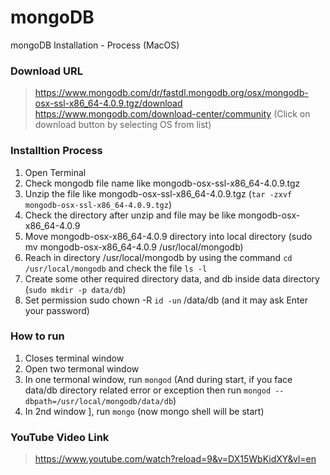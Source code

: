 # mongoDB
mongoDB Installation - Process (MacOS)
### Download URL
> https://www.mongodb.com/dr/fastdl.mongodb.org/osx/mongodb-osx-ssl-x86_64-4.0.9.tgz/download
> https://www.mongodb.com/download-center/community (Click on download button by selecting OS from list)

### Installtion Process
 1. Open Terminal
 2. Check mongodb file name like mongodb-osx-ssl-x86_64-4.0.9.tgz
 3. Unzip the file like mongodb-osx-ssl-x86_64-4.0.9.tgz (`tar -zxvf mongodb-osx-ssl-x86_64-4.0.9.tgz`)
 4. Check the directory after unzip and file may be like mongodb-osx-x86_64-4.0.9
 5. Move mongodb-osx-x86_64-4.0.9 directory into local directory (sudo mv mongodb-osx-x86_64-4.0.9 /usr/local/mongodb)
 6. Reach in directory /usr/local/mongodb by using the command `cd /usr/local/mongodb` and check the file `ls -l`
 7. Create some other required directory data, and db inside data directory (`sudo mkdir -p data/db`)
 8. Set permission sudo chown -R `id -un` /data/db (and it may ask Enter your password)
 
 
 ### How to run 
 
 1. Closes terminal window 
 2. Open two termonal window
 3. In one termonal window, run `mongod` (And during start, if you face data/db directory related error or exception then run `mongod --dbpath=/usr/local/mongodb/data/db`)
 4. In 2nd window ], run `mongo` (now mongo shell will be start) 
 
 ### YouTube Video Link
 
 > https://www.youtube.com/watch?reload=9&v=DX15WbKidXY&vl=en
 

